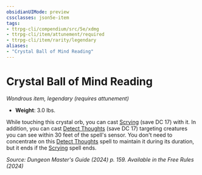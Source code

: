 ```yaml
---
obsidianUIMode: preview
cssclasses: json5e-item
tags:
- ttrpg-cli/compendium/src/5e/xdmg
- ttrpg-cli/item/attunement/required
- ttrpg-cli/item/rarity/legendary
aliases: 
- "Crystal Ball of Mind Reading"
---
```

# Crystal Ball of Mind Reading
*Wondrous item, legendary (requires attunement)*  


- **Weight**: 3.0 lbs.

While touching this crystal orb, you can cast [Scrying](2-Mechanics/CLI/spells/scrying-xphb.md) (save DC 17) with it. In addition, you can cast [Detect Thoughts](2-Mechanics/CLI/spells/detect-thoughts-xphb.md) (save DC 17) targeting creatures you can see within 30 feet of the spell's sensor. You don't need to concentrate on this [Detect Thoughts](2-Mechanics/CLI/spells/detect-thoughts-xphb.md) spell to maintain it during its duration, but it ends if the [Scrying](2-Mechanics/CLI/spells/scrying-xphb.md) spell ends.

*Source: Dungeon Master's Guide (2024) p. 159. Available in the Free Rules (2024)*